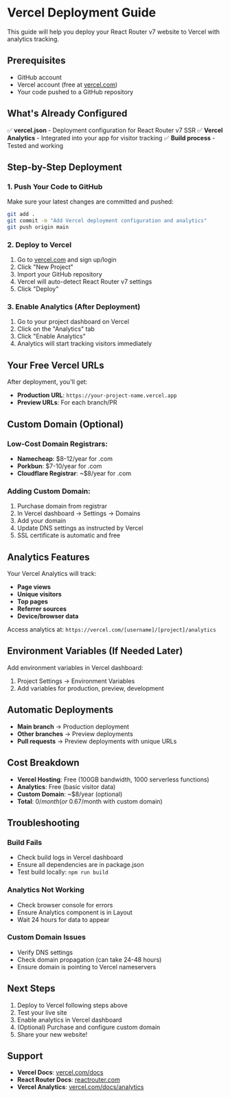 # Vercel Deployment Guide

This guide will help you deploy your React Router v7 website to Vercel with analytics tracking.

## Prerequisites

- GitHub account
- Vercel account (free at [vercel.com](https://vercel.com))
- Your code pushed to a GitHub repository

## What's Already Configured

✅ **vercel.json** - Deployment configuration for React Router v7 SSR
✅ **Vercel Analytics** - Integrated into your app for visitor tracking
✅ **Build process** - Tested and working

## Step-by-Step Deployment

### 1. Push Your Code to GitHub

Make sure your latest changes are committed and pushed:

```bash
git add .
git commit -m "Add Vercel deployment configuration and analytics"
git push origin main
```

### 2. Deploy to Vercel

1. Go to [vercel.com](https://vercel.com) and sign up/login
2. Click "New Project"
3. Import your GitHub repository
4. Vercel will auto-detect React Router v7 settings
5. Click "Deploy"

### 3. Enable Analytics (After Deployment)

1. Go to your project dashboard on Vercel
2. Click on the "Analytics" tab
3. Click "Enable Analytics"
4. Analytics will start tracking visitors immediately

## Your Free Vercel URLs

After deployment, you'll get:
- **Production URL**: `https://your-project-name.vercel.app`
- **Preview URLs**: For each branch/PR

## Custom Domain (Optional)

### Low-Cost Domain Registrars:
- **Namecheap**: $8-12/year for .com
- **Porkbun**: $7-10/year for .com
- **Cloudflare Registrar**: ~$8/year for .com

### Adding Custom Domain:
1. Purchase domain from registrar
2. In Vercel dashboard → Settings → Domains
3. Add your domain
4. Update DNS settings as instructed by Vercel
5. SSL certificate is automatic and free

## Analytics Features

Your Vercel Analytics will track:
- **Page views**
- **Unique visitors**
- **Top pages**
- **Referrer sources**
- **Device/browser data**

Access analytics at: `https://vercel.com/[username]/[project]/analytics`

## Environment Variables (If Needed Later)

Add environment variables in Vercel dashboard:
1. Project Settings → Environment Variables
2. Add variables for production, preview, development

## Automatic Deployments

- **Main branch** → Production deployment
- **Other branches** → Preview deployments
- **Pull requests** → Preview deployments with unique URLs

## Cost Breakdown

- **Vercel Hosting**: Free (100GB bandwidth, 1000 serverless functions)
- **Analytics**: Free (basic visitor data)
- **Custom Domain**: ~$8/year (optional)
- **Total**: $0/month (or ~$0.67/month with custom domain)

## Troubleshooting

### Build Fails
- Check build logs in Vercel dashboard
- Ensure all dependencies are in package.json
- Test build locally: `npm run build`

### Analytics Not Working
- Check browser console for errors
- Ensure Analytics component is in Layout
- Wait 24 hours for data to appear

### Custom Domain Issues
- Verify DNS settings
- Check domain propagation (can take 24-48 hours)
- Ensure domain is pointing to Vercel nameservers

## Next Steps

1. Deploy to Vercel following steps above
2. Test your live site
3. Enable analytics in Vercel dashboard
4. (Optional) Purchase and configure custom domain
5. Share your new website!

## Support

- **Vercel Docs**: [vercel.com/docs](https://vercel.com/docs)
- **React Router Docs**: [reactrouter.com](https://reactrouter.com)
- **Vercel Analytics**: [vercel.com/docs/analytics](https://vercel.com/docs/analytics)
